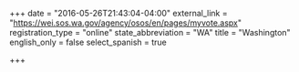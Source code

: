 +++
date = "2016-05-26T21:43:04-04:00"
external_link = "https://wei.sos.wa.gov/agency/osos/en/pages/myvote.aspx"
registration_type = "online"
state_abbreviation = "WA"
title = "Washington"
english_only = false
select_spanish = true

+++
